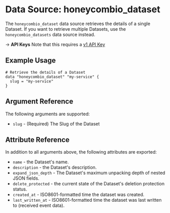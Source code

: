 # Data Source: honeycombio_dataset

The `honeycombio_dataset` data source retrieves the details of a single Dataset.
If you want to retrieve multiple Datasets, use the `honeycombio_datasets` data source instead.

-> **API Keys** Note that this requires a [v1 API Key](https://registry.terraform.io/providers/honeycombio/honeycombio/latest/docs#v1-apis)

## Example Usage

```hcl
# Retrieve the details of a Dataset
data "honeycombio_dataset" "my-service" {
  slug = "my-service"
}
```

## Argument Reference

The following arguments are supported:

* `slug` - (Required) The Slug of the Dataset

## Attribute Reference

In addition to all arguments above, the following attributes are exported:

* `name` - the Dataset's name.
* `description` - the Dataset's description.
* `expand_json_depth` - The Dataset's maximum unpacking depth of nested JSON fields.
* `delete_protected` - the current state of the Dataset's deletion protection status.
* `created_at` - ISO8601-formatted time the dataset was created.
* `last_written_at` - ISO8601-formatted time the dataset was last written to (received event data).

